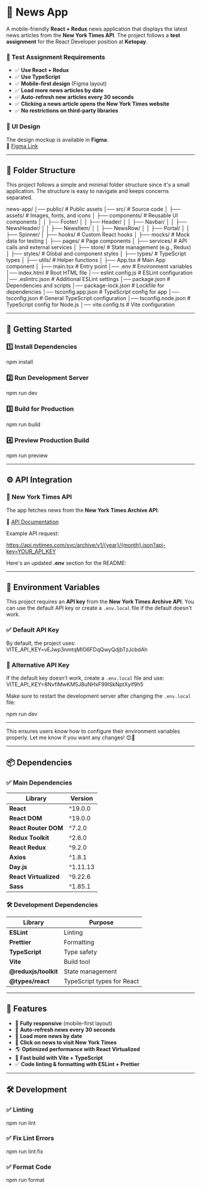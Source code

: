 # 📰 News App

A mobile-friendly **React + Redux** news application that displays the latest news articles from the **New York Times API**. 
The project follows a **test assignment** for the React Developer position at **Ketopay**.

### 📌 Test Assignment Requirements

- ✅ **Use React + Redux**
- ✅ **Use TypeScript**
- ✅ **Mobile-first design** (Figma layout)
- ✅ **Load more news articles by date**
- ✅ **Auto-refresh new articles every 30 seconds**
- ✅ **Clicking a news article opens the New York Times website**
- ✅ **No restrictions on third-party libraries**

### 🎨 UI Design

The design mockup is available in **Figma**:  
🔗 [Figma Link](https://www.figma.com/file/sc2xxWzzgeeFgW7MgMjpYT/Besider---React-тестовое?type=design&node-id=0-1&mode=design&t=U2Y6w3zdzS5bahWf-0)

---

## 📂 Folder Structure
This project follows a simple and minimal folder structure since it's a small application. 
The structure is easy to navigate and keeps concerns separated.

news-app/
│── public/                 # Public assets
│── src/                    # Source code
│   ├── assets/             # Images, fonts, and icons
│   ├── components/         # Reusable UI components
│   │   ├── Footer/
│   │   ├── Header/
│   │   ├── Navbar/
│   │   ├── NewsHeader/
│   │   ├── NewsItem/
│   │   ├── NewsRow/
│   │   ├── Portal/
│   │   ├── Spinner/
│   ├── hooks/              # Custom React hooks
│   ├── mocks/              # Mock data for testing
│   ├── pages/              # Page components
│   ├── services/           # API calls and external services
│   ├── store/              # State management (e.g., Redux)
│   ├── styles/             # Global and component styles
│   ├── types/              # TypeScript types
│   ├── utils/              # Helper functions
│   ├── App.tsx             # Main App component
│   ├── main.tsx            # Entry point
│── .env                    # Environment variables
│── index.html              # Root HTML file
│── eslint.config.js        # ESLint configuration
│── .eslintrc.json          # Additional ESLint settings
│── package.json            # Dependencies and scripts
│── package-lock.json       # Lockfile for dependencies
│── tsconfig.app.json       # TypeScript config for app
│── tsconfig.json           # General TypeScript configuration
│── tsconfig.node.json      # TypeScript config for Node.js
│── vite.config.ts          # Vite configuration

---

## 🚀 Getting Started

### 1️⃣ Install Dependencies

npm install

### 2️⃣ Run Development Server

npm run dev

### 3️⃣ Build for Production

npm run build

### 4️⃣ Preview Production Build

npm run preview

---

## ⚙️ API Integration

### 📰 New York Times API

The app fetches news from the **New York Times Archive API**:

🔗 [API Documentation](https://developer.nytimes.com/docs/archive-product/1/routes/{year}/{month}.json/get)

Example API request:

https://api.nytimes.com/svc/archive/v1/{year}/{month}.json?api-key=YOUR_API_KEY

Here's an updated **.env** section for the README:

---

## 🔑 Environment Variables

This project requires an **API key** from the **New York Times Archive API**. 
You can use the default API key or create a `.env.local` file if the default doesn't work.

### ✅ Default API Key

By default, the project uses:
VITE_API_KEY=vEJwp3nmtqMIO6FDqQwyQdjbTzJcbdAh

### 🔄 Alternative API Key

If the default key doesn’t work, create a `.env.local` file and use:
VITE_API_KEY=8NvflMwKM5J8uNHxF99ISkNptXyif9h5

Make sure to restart the development server after changing the `.env.local` file:

npm run dev

---

This ensures users know how to configure their environment variables properly. Let me know if you want any changes! 😊🚀

---

## 📦 Dependencies

### ✅ Main Dependencies

| Library               | Version |
|----------------------|---------|
| **React**            | ^19.0.0 |
| **React DOM**        | ^19.0.0 |
| **React Router DOM** | ^7.2.0  |
| **Redux Toolkit**    | ^2.6.0  |
| **React Redux**      | ^9.2.0  |
| **Axios**            | ^1.8.1  |
| **Day.js**           | ^1.11.13 |
| **React Virtualized** | ^9.22.6 |
| **Sass**             | ^1.85.1 |

### 🛠 Development Dependencies

| Library                 | Purpose |
|-------------------------|---------|
| **ESLint**              | Linting |
| **Prettier**            | Formatting |
| **TypeScript**          | Type safety |
| **Vite**                | Build tool |
| **@reduxjs/toolkit**    | State management |
| **@types/react**        | TypeScript types for React |

---

## 🎯 Features

- 📱 **Fully responsive** (mobile-first layout)
- 🔄 **Auto-refresh news every 30 seconds**
- 📆 **Load more news by date**
- 🔗 **Click on news to visit New York Times**
- 🌎 **Optimized performance with React Virtualized**
- 🚀 **Fast build with Vite + TypeScript**
- ✅ **Code linting & formatting with ESLint + Prettier**

---

## 🛠 Development

### ✅ Linting

npm run lint

### ✅ Fix Lint Errors

npm run lint:fix

### ✅ Format Code

npm run format
